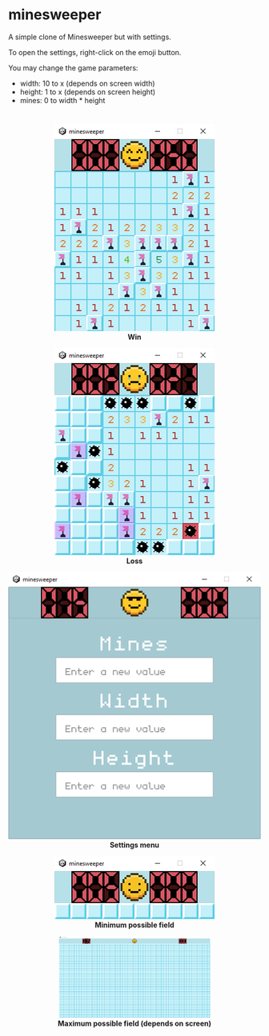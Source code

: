 # minesweeper

A simple clone of Minesweeper but with settings.

To open the settings, right-click on the emoji button.

You may change the game parameters:
* width: 10 to x (depends on screen width)
* height: 1 to x (depends on screen height)
* mines: 0 to width * height

#

<p align="center">
  <img src="./imgs/win.PNG" alt="win">
  <br>
  <b>Win</b><br>
</p>

<p align="center">
  <img src="./imgs/loss.PNG" alt="loss">
  <br>
  <b>Loss</b><br>
</p>

<p align="center">
  <img src="./imgs/settings.PNG" alt="settings">
  <br>
  <b>Settings menu</b><br>
</p>

<p align="center">
  <img src="./imgs/least.PNG" alt="least">
  <br>
  <b>Minimum possible field</b><br>
</p>

<p align="center">
  <img src="./imgs/largest.PNG" alt="largest" width="60%" height="60%">
  <br>
  <b>Maximum possible field (depends on screen)</b><br>
</p>